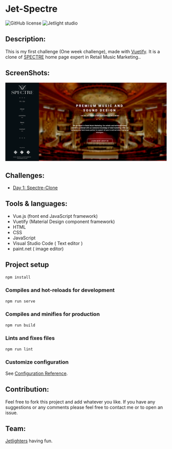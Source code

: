 # Jet-Spectre

![GitHub license](https://img.shields.io/github/license/Mohammed-Benotmane/Tower-Defense-Game.svg)
![Jetlight studio](https://img.shields.io/badge/Made%20by-Jetlight%20studio-blue.svg?color=082544)

## Description:
This is my first challenge (One week challenge), made with [Vuetify](https://vuetifyjs.com/en/introduction/why-vuetify/). It is a clone of [SPECTRE](http://spectre-agency.com/) home page expert in Retail Music Marketing..

## ScreenShots:

<img src="screenshots/1.png" />

## Challenges:
* [Day 1: Spectre-Clone](https://github.com/Abir-Bouhriz/Spectre-Clone)

## Tools & languages:
* Vue.js (front end JavaScript framework)
* Vuetify (Material Design component framework)
* HTML
* CSS
* JavaScript
* Visual Studio Code ( Text editor )
* paint.net ( image editor)


## Project setup
```
npm install
```

### Compiles and hot-reloads for development
```
npm run serve
```

### Compiles and minifies for production
```
npm run build
```

### Lints and fixes files
```
npm run lint
```

### Customize configuration
See [Configuration Reference](https://cli.vuejs.org/config/).

## Contribution:
Feel free to fork this project and add whatever you like. If you have any suggestions or any comments please feel free to contact me or to open an issue.

## Team:
[Jetlighters](https://github.com/JetLightStudio) having fun.
